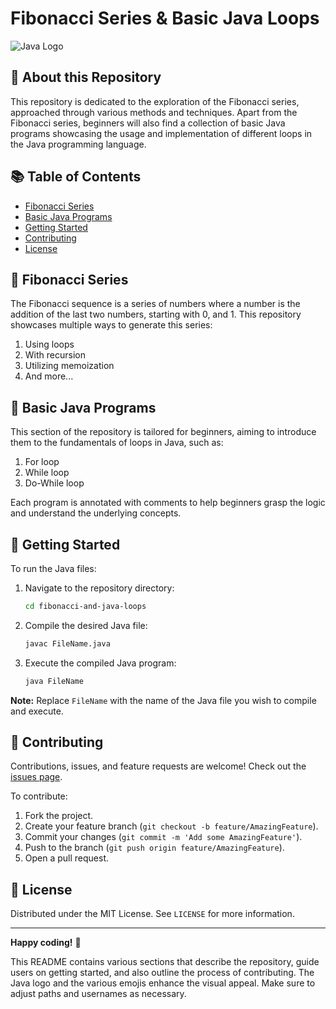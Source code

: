 # Fibonacci Series & Basic Java Loops

![Java Logo](https://logos-download.com/wp-content/uploads/2016/10/Java_logo_icon.png)

## 📖 About this Repository

This repository is dedicated to the exploration of the Fibonacci series, approached through various methods and techniques. Apart from the Fibonacci series, beginners will also find a collection of basic Java programs showcasing the usage and implementation of different loops in the Java programming language.

## 📚 Table of Contents
- [Fibonacci Series](#fibonacci-series)
- [Basic Java Programs](#basic-java-programs)
- [Getting Started](#getting-started)
- [Contributing](#contributing)
- [License](#license)

## 🔢 Fibonacci Series

The Fibonacci sequence is a series of numbers where a number is the addition of the last two numbers, starting with 0, and 1. This repository showcases multiple ways to generate this series:

1. Using loops
2. With recursion
3. Utilizing memoization
4. And more...

## 🔄 Basic Java Programs

This section of the repository is tailored for beginners, aiming to introduce them to the fundamentals of loops in Java, such as:

1. For loop
2. While loop
3. Do-While loop

Each program is annotated with comments to help beginners grasp the logic and understand the underlying concepts.

## 🚀 Getting Started

To run the Java files:
1. Navigate to the repository directory:
    ```bash
    cd fibonacci-and-java-loops
    ```
2. Compile the desired Java file:
    ```bash
    javac FileName.java
    ```
3. Execute the compiled Java program:
    ```bash
    java FileName
    ```

**Note:** Replace `FileName` with the name of the Java file you wish to compile and execute.

## 🤝 Contributing

Contributions, issues, and feature requests are welcome! Check out the [issues page](https://github.com/your-username/fibonacci-and-java-loops/issues).

To contribute:
1. Fork the project.
2. Create your feature branch (`git checkout -b feature/AmazingFeature`).
3. Commit your changes (`git commit -m 'Add some AmazingFeature'`).
4. Push to the branch (`git push origin feature/AmazingFeature`).
5. Open a pull request.

## 📜 License

Distributed under the MIT License. See `LICENSE` for more information.

---

**Happy coding!** 🎉

This README contains various sections that describe the repository, guide users on getting started, and also outline the process of contributing. The Java logo and the various emojis enhance the visual appeal. Make sure to adjust paths and usernames as necessary.
